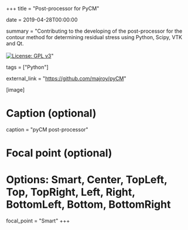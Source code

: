 +++
title = "Post-processor for PyCM"

date = 2019-04-28T00:00:00

summary = "Contributing to the developing of the post-processor for the contour method for determining residual stress using Python, Scipy, VTK and Qt. <br /> <br /> [![License: GPL v3](https://img.shields.io/badge/License-GPL%20v3-blue.svg)](http://www.gnu.org/licenses/gpl-3.0)"

tags = ["Python"]

external_link = "https://github.com/majroy/pyCM"

[image]
  # Caption (optional)
  caption = "pyCM post-processor"

  # Focal point (optional)
  # Options: Smart, Center, TopLeft, Top, TopRight, Left, Right, BottomLeft, Bottom, BottomRight
  focal_point = "Smart"
+++
